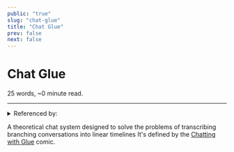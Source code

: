 ```yaml
---
public: "true"
slug: "chat-glue"
title: "Chat Glue"
prev: false
next: false
---
```

<script setup>
import { data } from '../../git.data.ts';
import { useData } from 'vitepress';
const pageData = useData();
</script>
<h1 class="p-name">Chat Glue</h1>
<p>25 words, ~0 minute read. <span v-html="data[`site/${pageData.page.value.relativePath}`]" /></p>
<hr/>

<details><summary>Referenced by:</summary><a href="/garden/commune/index.md">Commune</a><a href="/garden/orchard/index.md">Orchard</a><a href="/garden/the-small-web/index.md">The Small Web</a></details>

A theoretical chat system designed to solve the problems of transcribing branching conversations into linear timelines It's defined by the [Chatting with Glue](https://a9.io/glue-comic/) comic.